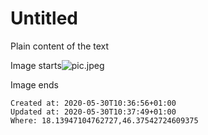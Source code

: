 # Untitled

Plain content of the text

Image starts![pic.jpeg](./_resources/Untitled.resources/pic.jpeg)

Image ends

    Created at: 2020-05-30T10:36:56+01:00
    Updated at: 2020-05-30T10:37:49+01:00
    Where: 18.13947104762727,46.37542724609375

